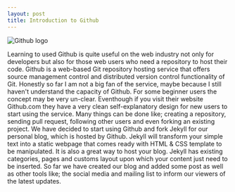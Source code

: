 ```yaml
---
layout: post
title: Introduction to Github
---
```

![Github logo](http://upload.wikimedia.org/wikipedia/commons/b/b3/GitHub.svg)



Learning to used Github is quite useful on the web industry not only for developers
but also for those web users who need a repository to host their code. Github is a web-based Git 
repository hosting service  that offers source management control and distributed version 
control functionality of Git. Honestly so far I am not a big fan of the service, maybe because
I still haven't understand the capacity of Github. For some beginner users the concept may be
very un-clear. Eventhough if you visit their website Github.com they have a very clean  self-explanatory 
design for new users to start using the service. Many things can be done like; creating a repository, 
sending pull request, following other users and even forking an existing project. We have decided to start
using Github and fork Jekyll for our personal blog, which is hosted by Github. Jekyll will transform your
simple text into a static webpage that comes ready with HTML & CSS template to be manipulated. It is also a
great way to host your blog. Jekyll has existing categories, pages and customs layout upon which your content
just need to be inserted. So far we have created our blog and added some post as well as other tools 
like; the social media and mailing list to inform our viewers of the latest updates.
